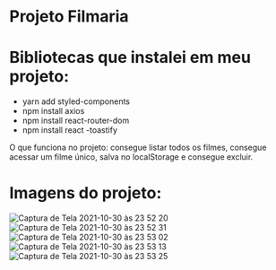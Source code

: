 # Projeto Filmaria

# Bibliotecas que instalei em meu projeto:

* yarn add styled-components
* npm install axios
* npm install react-router-dom 
* npm install react -toastify

O que funciona no projeto: consegue listar todos os filmes, consegue acessar um filme único, salva no localStorage e consegue excluir. 

# Imagens do projeto:

![Captura de Tela 2021-10-30 às 23 52 20](https://user-images.githubusercontent.com/83086134/139564964-354fb400-7c18-4a7a-8821-246eebe26530.png)
![Captura de Tela 2021-10-30 às 23 52 31](https://user-images.githubusercontent.com/83086134/139564986-6cf62a28-5a57-44a0-8168-91f73c1d2a2f.png)
![Captura de Tela 2021-10-30 às 23 53 02](https://user-images.githubusercontent.com/83086134/139564990-1440e8ed-f250-44db-ad54-8fcb3f72a3fe.png)
![Captura de Tela 2021-10-30 às 23 53 13](https://user-images.githubusercontent.com/83086134/139564996-3bb3c6d2-5185-491a-ad6f-a315aa259f5f.png)
![Captura de Tela 2021-10-30 às 23 53 25](https://user-images.githubusercontent.com/83086134/139564999-20e79be2-ba28-4a9e-b278-11a290462314.png)

